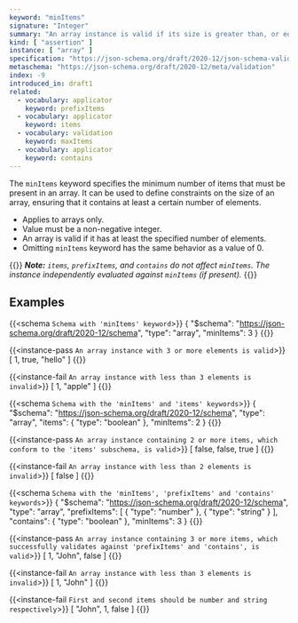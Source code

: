 ```yaml
---
keyword: "minItems"
signature: "Integer"
summary: "An array instance is valid if its size is greater than, or equal to, the value of this keyword."
kind: [ "assertion" ]
instance: [ "array" ]
specification: "https://json-schema.org/draft/2020-12/json-schema-validation.html#section-6.4.2"
metaschema: "https://json-schema.org/draft/2020-12/meta/validation"
index: -9
introduced_in: draft1
related:
  - vocabulary: applicator
    keyword: prefixItems
  - vocabulary: applicator
    keyword: items
  - vocabulary: validation
    keyword: maxItems
  - vocabulary: applicator
    keyword: contains
---
```


The `minItems` keyword specifies the minimum number of items that must be present in an array. It can be used to define constraints on the size of an array, ensuring that it contains at least a certain number of elements.
* Applies to arrays only.
* Value must be a non-negative integer.
* An array is valid if it has at least the specified number of elements.
* Omitting `minItems` keyword has the same behavior as a value of 0.

{{<alert>}}
_**Note:**  `items`, `prefixItems`, and `contains` do not affect `minItems`. The instance independently evaluated against `minItems` (if present)._
{{</alert>}}

## Examples

{{<schema `Schema with 'minItems' keyword`>}}
{
  "$schema": "https://json-schema.org/draft/2020-12/schema",
  "type": "array",
  "minItems": 3
}
{{</schema>}}

{{<instance-pass `An array instance with 3 or more elements is valid`>}}
[ 1, true, "hello" ]
{{</instance-pass>}}

{{<instance-fail `An array instance with less than 3 elements is invalid`>}}
[ 1, "apple" ]
{{</instance-fail>}}

{{<schema `Schema with the 'minItems' and 'items' keywords`>}}
{
  "$schema": "https://json-schema.org/draft/2020-12/schema",
  "type": "array",
  "items": { "type": "boolean" },
  "minItems": 2
}
{{</schema>}}

{{<instance-pass `An array instance containing 2 or more items, which conform to the 'items' subschema, is valid`>}}
[ false, false, true ]
{{</instance-pass>}}

{{<instance-fail `An array instance with less than 2 elements is invalid`>}}
[ false ]
{{</instance-fail>}}

{{<schema `Schema with the 'minItems', 'prefixItems' and 'contains' keywords`>}}
{
  "$schema": "https://json-schema.org/draft/2020-12/schema",
  "type": "array",
  "prefixItems": [
    { "type": "number" },
    { "type": "string" }
  ],
  "contains": { "type": "boolean" },
  "minItems": 3
}
{{</schema>}}

{{<instance-pass `An array instance containing 3 or more items, which successfully validates against 'prefixItems' and 'contains', is valid`>}}
[ 1, "John", false ]
{{</instance-pass>}}

{{<instance-fail `An array instance with less than 3 elements is invalid`>}}
[ 1, "John" ]
{{</instance-fail>}}

{{<instance-fail `First and second items should be number and string respectively`>}}
[ "John", 1, false ]
{{</instance-fail>}}